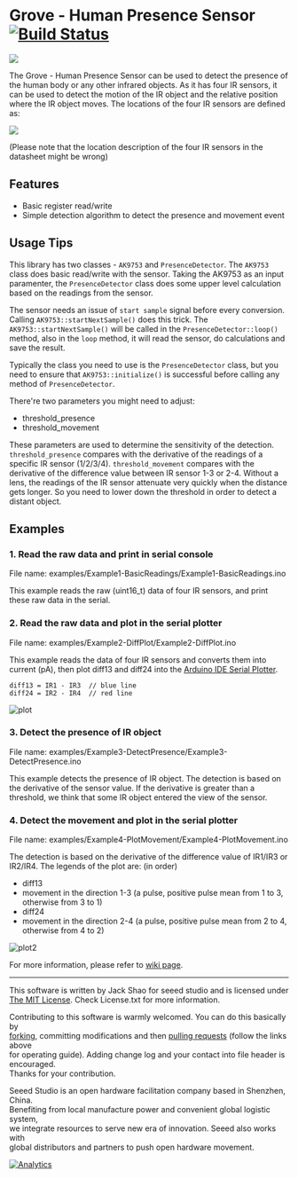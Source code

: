 # Grove - Human Presence Sensor  [![Build Status](https://travis-ci.com/Seeed-Studio/Grove_Human_Presence_Sensor.svg?branch=master)](https://travis-ci.com/Seeed-Studio/Grove_Human_Presence_Sensor)

![](https://user-images.githubusercontent.com/5130185/52988647-0ac66600-343b-11e9-8f00-adda01de7555.png)

The Grove - Human Presence Sensor can be used to detect the presence of the human body or any other infrared objects. As it has four IR sensors, it can be used to detect the motion of the IR object and the relative position where the IR object moves. The locations of the four IR sensors are defined as:

![](https://user-images.githubusercontent.com/5130185/41015465-fb40d898-697c-11e8-91cd-d3bcc094c1e1.png)

(Please note that the location description of the four IR sensors in the datasheet might be wrong)

## Features

- Basic register read/write
- Simple detection algorithm to detect the presence and movement event

## Usage Tips

This library has two classes - `AK9753` and `PresenceDetector`. The `AK9753` class does basic read/write with the sensor. Taking the AK9753 as an input paramenter, the `PresenceDetector` class does some upper level calculation based on the readings from the sensor.

The sensor needs an issue of `start sample` signal before every conversion. Calling `AK9753::startNextSample()` does this trick. The `AK9753::startNextSample()` will be called in the `PresenceDetector::loop()` method, also in the `loop` method, it will read the sensor, do calculations and save the result. 

Typically the class you need to use is the `PresenceDetector` class, but you need to ensure that `AK9753::initialize()` is successful before calling any method of `PresenceDetector`.

There're two parameters you might need to adjust:
- threshold_presence
- threshold_movement

These parameters are used to determine the sensitivity of the detection. `threshold_presence` compares with the derivative of the readings of a specific IR sensor (1/2/3/4). `threshold_movement` compares with the derivative of the difference value between IR sensor 1-3 or 2-4. Without a lens, the readings of the IR sensor attenuate very quickly when the distance gets longer. So you need to lower down the threshold in order to detect a distant object.


## Examples

### 1. Read the raw data and print in serial console

File name: examples/Example1-BasicReadings/Example1-BasicReadings.ino

This example reads the raw (uint16_t) data of four IR sensors, and print these raw data in the serial.

### 2. Read the raw data and plot in the serial plotter

File name: examples/Example2-DiffPlot/Example2-DiffPlot.ino

This example reads the data of four IR sensors and converts them into current (pA), then plot diff13 and diff24 into the [Arduino IDE Serial Plotter](http://www.instructables.com/id/Ultimate-Guide-to-Adruino-Serial-Plotter/).

```
diff13 = IR1 - IR3  // blue line
diff24 = IR2 - IR4  // red line
```
![plot](https://user-images.githubusercontent.com/5130185/41019698-5d1d43b6-6992-11e8-89b4-fec7770f5044.png)

### 3. Detect the presence of IR object

File name: examples/Example3-DetectPresence/Example3-DetectPresence.ino

This example detects the presence of IR object. The detection is based on the derivative of the sensor value. If the derivative is greater than a threshold, we think that some IR object entered the view of the sensor.

### 4. Detect the movement and plot in the serial plotter

File name: examples/Example4-PlotMovement/Example4-PlotMovement.ino

The detection is based on the derivative of the difference value of IR1/IR3 or IR2/IR4. The legends of the plot are: (in order)

- diff13
- movement in the direction 1-3 (a pulse, positive pulse mean from 1 to 3, otherwise from 3 to 1)
- diff24
- movement in the direction 2-4 (a pulse, positive pulse mean from 2 to 4, otherwise from 4 to 2)

![plot2](https://user-images.githubusercontent.com/5130185/41027658-2dccd88e-69aa-11e8-8c32-4a94eca3f68d.png)


For more information, please refer to [wiki page](http://wiki.seeedstudio.com/Grove-Human_Presence_Sensor-AK9753/).

----

This software is written by Jack Shao for seeed studio and is licensed under [The MIT License](http://opensource.org/licenses/mit-license.php). Check License.txt for more information.<br>

Contributing to this software is warmly welcomed. You can do this basically by<br>
[forking](https://help.github.com/articles/fork-a-repo), committing modifications and then [pulling requests](https://help.github.com/articles/using-pull-requests) (follow the links above<br>
for operating guide). Adding change log and your contact into file header is encouraged.<br>
Thanks for your contribution.

Seeed Studio is an open hardware facilitation company based in Shenzhen, China. <br>
Benefiting from local manufacture power and convenient global logistic system, <br>
we integrate resources to serve new era of innovation. Seeed also works with <br>
global distributors and partners to push open hardware movement.<br>


[![Analytics](https://ga-beacon.appspot.com/UA-46589105-3/grove-human-presence-sensor)](https://github.com/igrigorik/ga-beacon)








